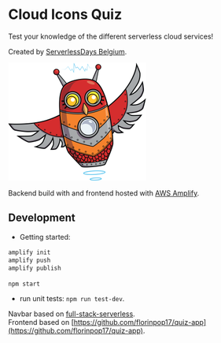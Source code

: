 # Cloud Icons Quiz

Test your knowledge of the different serverless cloud services!  

Created by [ServerlessDays Belgium](https://www.meetup.com/nl-NL/ServerlessDays-Belgium).

![ServerlessDaysBEL](git/img/icon.png)

Backend build with and frontend hosted with [AWS Amplify](https://docs.amplify.aws/start/q/integration/js).


## Development
* Getting started:
```
amplify init
amplify push
amplify publish

npm start
```
* run unit tests: `npm run test-dev`.



Navbar based on [full-stack-serverless](https://github.com/dabit3/full-stack-serverless-code/tree/master/basic-authentication).  
Frontend based on [https://github.com/florinpop17/quiz-app](https://github.com/florinpop17/quiz-app).